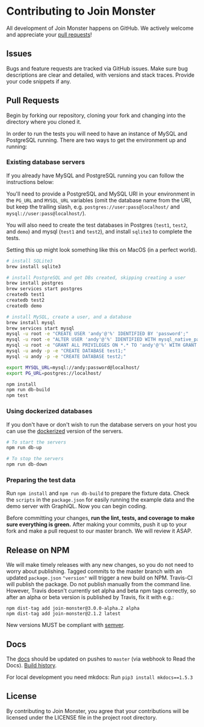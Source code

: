 Contributing to Join Monster
========================

All development of Join Monster happens on GitHub. We actively welcome and appreciate your [pull requests](https://help.github.com/articles/creating-a-pull-request)!

## Issues

Bugs and feature requests are tracked via GitHub issues. Make sure bug descriptions are clear and detailed, with versions and stack traces. Provide your code snippets if any.


## Pull Requests

Begin by forking our repository, cloning your fork and changing into the directory where you cloned it.

In order to run the tests you will need to have an instance of MySQL and PostgreSQL running. There are two ways to get the environment up and running:

### Existing database servers
If you already have MySQL and PostgreSQL running you can follow the instructions below:

You'll need to provide a PostgreSQL and MySQL URI in your environment in the `PG_URL` and `MYSQL_URL` variables (omit the database name from the URI, but keep the trailing slash, e.g. `postgres://user:pass@localhost/` and `mysql://user:pass@localhost/`).

You will also need to create the test databases in Postgres (`test1`, `test2`, and `demo`) and mysql (`test1` and `test2`), and install `sqlite3` to complete the tests.

Setting this up might look something like this on MacOS (in a perfect world).
```sh
# install SQLite3
brew install sqlite3

# install PostgreSQL and get DBs created, skipping creating a user
brew install postgres
brew services start postgres
createdb test1
createdb test2
createdb demo

# install MySQL, create a user, and a database
brew install mysql
brew services start mysql
mysql -u root -e "CREATE USER 'andy'@'%' IDENTIFIED BY 'password';"
mysql -u root -e "ALTER USER 'andy'@'%' IDENTIFIED WITH mysql_native_password BY 'password';"
mysql -u root -e "GRANT ALL PRIVILEGES ON *.* TO 'andy'@'%' WITH GRANT OPTION;"
mysql -u andy -p -e "CREATE DATABASE test1;"
mysql -u andy -p -e "CREATE DATABASE test2;"

export MYSQL_URL=mysql://andy:password@localhost/
export PG_URL=postgres://localhost/

npm install
npm run db-build
npm test
```

### Using dockerized databases
If you don't have or don't wish to run the database servers on your host you can use the [dockerized](https://docs.docker.com/engine/install/) version of the servers. 

```sh
# To start the servers
npm run db-up

# To stop the servers
npm run db-down
```

### Preparing the test data

Run `npm install` and `npm run db-build` to prepare the fixture data. Check the `scripts` in the `package.json` for easily running the example data and the demo server with GraphiQL. Now you can begin coding.

Before committing your changes, **run the lint, tests, and coverage to make sure everything is green.** After making your commits, push it up to your fork and make a pull request to our master branch. We will review it ASAP.

## Release on NPM

We will make timely releases with any new changes, so you do not need to worry about publishing. Tagged commits to the master branch with an updated `package.json` `"version"` will trigger a new build on NPM. Travis-CI will publish the package. Do not publish manually from the command line. However, Travis doesn't currently set alpha and beta npm tags correctly, so after an alpha or beta version is published by Travis, fix it with e.g.:

```
npm dist-tag add join-monster@3.0.0-alpha.2 alpha
npm dist-tag add join-monster@2.1.2 latest
```

New versions MUST be compliant with [semver](http://semver.org/).

## Docs

The [docs](https://join-monster.readthedocs.io/en/latest/) should be updated on pushes to `master` (via webhook to Read the Docs). [Build history](https://readthedocs.org/projects/join-monster/builds/).

For local development you need mkdocs:
Run `pip3 install mkdocs==1.5.3`

## License

By contributing to Join Monster, you agree that your contributions will be licensed under the LICENSE file in the project root directory.
